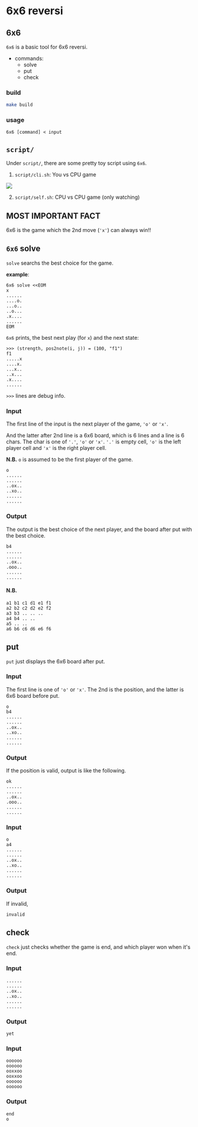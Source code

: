 # 6x6 reversi

## 6x6

`6x6` is a basic tool for 6x6 reversi.

- commands:
    - solve
    - put
    - check

### build

```bash
make build
```

### usage

```
6x6 [command] < input
```

## `script/`

Under `script/`, there are some pretty toy script using `6x6`.

1.  `script/cli.sh`: You vs CPU game

![](script/screenshot.png)

2. `script/self.sh`: CPU vs CPU game (only watching)

## MOST IMPORTANT FACT

6x6 is the game which the 2nd move (`'x'`) can always win!!

## `6x6` solve

`solve` searchs the best choice for the game.

**example**:

```
6x6 solve <<EOM
x
......
....o.
...o..
..o...
.x....
......
EOM
```

`6x6` prints, the best next play (for `x`) and the next state:

```
>>> (strength, pos2note(i, j)) = (100, "f1")
f1
.....x
....x.
...x..
..x...
.x....
......
```

`>>>` lines are debug info.

### Input

The first line of the input is the next player of the game, `'o'` or `'x'`.

And the latter after 2nd line is a 6x6 board,
which is 6 lines and a line is 6 chars.
The char is one of `'.'`, `'o'` or `'x'`.
`'.'` is empty cell, `'o'` is the left player cell and `'x'` is the right player cell.

__N.B.__
`o` is assumed to be the first player of the game.

```
o
......
......
..ox..
..xo..
......
......
```

### Output

The output is the best choice of the next player,
and the board after put with the best choice.

```
b4
......
......
..ox..
.ooo..
......
......
```

#### N.B.

```
a1 b1 c1 d1 e1 f1
a2 b2 c2 d2 e2 f2
a3 b3 .. .. ..
a4 b4 .. ..
a5 .. ..
a6 b6 c6 d6 e6 f6
```

## put

`put` just displays the 6x6 board after put.

### Input

The first line is one of `'o'` or `'x'`.
The 2nd is the position,
and the latter is 6x6 board before put.

```
o
b4
......
......
..ox..
..xo..
......
......
```

### Output

If the position is valid, output is like the following.

```
ok
......
......
..ox..
.ooo..
......
......
```

### Input

```
o
a4
......
......
..ox..
..xo..
......
......
```

### Output

If invalid,

```
invalid
```

## check

`check` just checks whether the game is end,
and which player won when it's end.

### Input

```
......
......
..ox..
..xo..
......
......
```

### Output

```
yet
```

### Input

```
oooooo
oooooo
ooxxoo
ooxxoo
oooooo
oooooo
```

### Output

```
end
o
```


